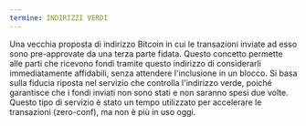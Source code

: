 ```yaml
---
termine: INDIRIZZI VERDI
---
```


Una vecchia proposta di indirizzo Bitcoin in cui le transazioni inviate ad esso sono pre-approvate da una terza parte fidata. Questo concetto permette alle parti che ricevono fondi tramite questo indirizzo di considerarli immediatamente affidabili, senza attendere l'inclusione in un blocco. Si basa sulla fiducia riposta nel servizio che controlla l'indirizzo verde, poiché garantisce che i fondi inviati non sono stati e non saranno spesi due volte. Questo tipo di servizio è stato un tempo utilizzato per accelerare le transazioni (zero-conf), ma non è più in uso oggi.